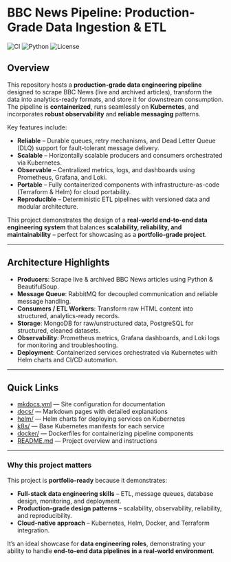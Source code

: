 # BBC News Pipeline: Production-Grade Data Ingestion & ETL
![CI](https://github.com/Rahul-404/bbc_news_etl_pipeline/actions/workflows/publish-docs.yml/badge.svg)
![Python](https://img.shields.io/badge/python-3.11-blue)
![License](https://img.shields.io/github/license/Rahul-404/bbc_news_etl_pipeline)


## Overview

This repository hosts a **production-grade data engineering pipeline** designed to scrape BBC News (live and archived articles), transform the data into analytics-ready formats, and store it for downstream consumption. The pipeline is **containerized**, runs seamlessly on **Kubernetes**, and incorporates **robust observability** and **reliable messaging** patterns.

Key features include:

* **Reliable** – Durable queues, retry mechanisms, and Dead Letter Queue (DLQ) support for fault-tolerant message delivery.
* **Scalable** – Horizontally scalable producers and consumers orchestrated via Kubernetes.
* **Observable** – Centralized metrics, logs, and dashboards using Prometheus, Grafana, and Loki.
* **Portable** – Fully containerized components with infrastructure-as-code (Terraform & Helm) for cloud portability.
* **Reproducible** – Deterministic ETL pipelines with versioned data and modular architecture.

This project demonstrates the design of a **real-world end-to-end data engineering system** that balances **scalability, reliability, and maintainability** – perfect for showcasing as a **portfolio-grade project**.

---

## Architecture Highlights

* **Producers**: Scrape live & archived BBC News articles using Python & BeautifulSoup.
* **Message Queue**: RabbitMQ for decoupled communication and reliable message handling.
* **Consumers / ETL Workers**: Transform raw HTML content into structured, analytics-ready records.
* **Storage**: MongoDB for raw/unstructured data, PostgreSQL for structured, cleaned datasets.
* **Observability**: Prometheus metrics, Grafana dashboards, and Loki logs for monitoring and troubleshooting.
* **Deployment**: Containerized services orchestrated via Kubernetes with Helm charts and CI/CD automation.

<!-- *Optional:* Tracing can be added for end-to-end observability of pipeline execution. -->

---

## Quick Links

* [mkdocs.yml](#) — Site configuration for documentation
* [docs/](#) — Markdown pages with detailed explanations
* [helm/](#) — Helm charts for deploying services on Kubernetes
* [k8s/](#) — Base Kubernetes manifests for each service
* [docker/](#) — Dockerfiles for containerizing pipeline components
* [README.md](#) — Project overview and instructions

---

### Why this project matters

This project is **portfolio-ready** because it demonstrates:

* **Full-stack data engineering skills** – ETL, message queues, database design, monitoring, and deployment.
* **Production-grade design patterns** – scalability, observability, reliability, and reproducibility.
* **Cloud-native approach** – Kubernetes, Helm, Docker, and Terraform integration.

It’s an ideal showcase for **data engineering roles**, demonstrating your ability to handle **end-to-end data pipelines in a real-world environment**.

